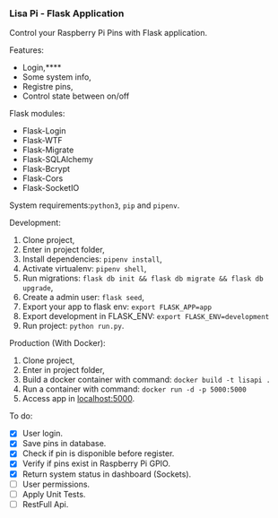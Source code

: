 ### Lisa Pi - Flask Application

Control your Raspberry Pi Pins with Flask application.

Features:
- Login,****
- Some system info,
- Registre pins,
- Control state between on/off

Flask modules:
- Flask-Login
- Flask-WTF
- Flask-Migrate
- Flask-SQLAlchemy
- Flask-Bcrypt
- Flask-Cors
- Flask-SocketIO

System requirements:```python3```, ```pip``` and ```pipenv```.

Development:
  1. Clone project,
  2. Enter in project folder,
  3. Install dependencies: ```pipenv install```,
  4. Activate virtualenv: ```pipenv shell```,
  5. Run migrations: ```flask db init && flask db migrate && flask db upgrade```,
  6. Create a admin user: ```flask seed```,
  7. Export your app to flask env: ```export FLASK_APP=app```
  8. Export development in FLASK_ENV: ```export FLASK_ENV=development```
  9. Run project: ```python run.py```.

Production (With Docker):
  1. Clone project,
  2. Enter in project folder,
  3. Build a docker container with command: ```docker build -t lisapi .```
  4. Run a container with command: ```docker run -d -p 5000:5000```
  5. Access app in [localhost:5000](localhost:5000).


To do:
- [x] User login.
- [x] Save pins in database.
- [x] Check if pin is disponible before register.
- [x] Verify if pins exist in Raspberry Pi GPIO.
- [x] Return system status in dashboard (Sockets).
- [ ] User permissions.
- [ ] Apply Unit Tests.
- [ ] RestFull Api.
